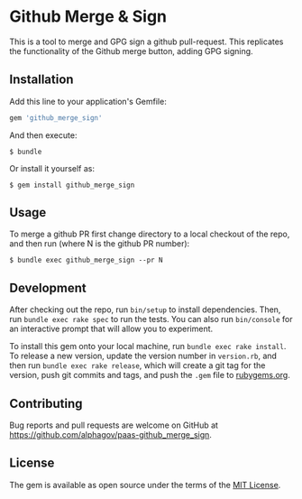 # Github Merge & Sign

This is a tool to merge and GPG sign a github pull-request. This replicates the
functionality of the Github merge button, adding GPG signing.

## Installation

Add this line to your application's Gemfile:

```ruby
gem 'github_merge_sign'
```

And then execute:

    $ bundle

Or install it yourself as:

    $ gem install github_merge_sign

## Usage

To merge a github PR first change directory to a local checkout of the repo,
and then run (where N is the github PR number):

    $ bundle exec github_merge_sign --pr N

## Development

After checking out the repo, run `bin/setup` to install dependencies. Then, run `bundle exec rake spec` to run the tests. You can also run `bin/console` for an interactive prompt that will allow you to experiment.

To install this gem onto your local machine, run `bundle exec rake install`. To release a new version, update the version number in `version.rb`, and then run `bundle exec rake release`, which will create a git tag for the version, push git commits and tags, and push the `.gem` file to [rubygems.org](https://rubygems.org).

## Contributing

Bug reports and pull requests are welcome on GitHub at https://github.com/alphagov/paas-github_merge_sign.

## License

The gem is available as open source under the terms of the [MIT License](http://opensource.org/licenses/MIT).
